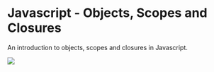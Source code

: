 # Javascript - Objects, Scopes and Closures

An introduction to objects, scopes and closures in Javascript.

![](https://s3.amazonaws.com/intranet-projects-files/holbertonschool-higher-level_programming+/303/Javascript-535.png.jpeg)